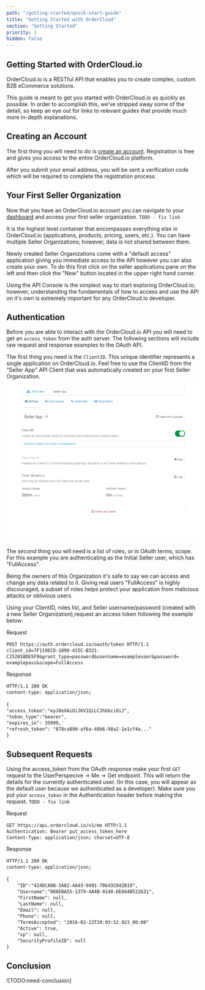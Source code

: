```yaml
---
path: "/getting-started/quick-start-guide"
title: "Getting Started with OrderCloud"
section: "Getting Started"
priority: 1
hidden: false
---
```


## Getting Started with OrderCloud.io

OrderCloud.io is a RESTful API that enables you to create complex, custom B2B eCommerce solutions.

This guide is meant to get you started with OrderCloud.io as quickly as possible. In order to accomplish this, we’ve stripped away some of the detail, so keep an eye out for links to relevant guides that provide much more in-depth explanations.

## Creating an Account

The first thing you will need to do is [create an account](https://developer.ordercloud.io/register). Registration is free and gives you access to the entire OrderCloud.io platform.

After you submit your email address, you will be sent a verification code which will be required to complete the registration process.

## Your First Seller Organization

Now that you have an OrderCloud.io account you can navigate to your [dashboard](https://dashboard.ordercloud.io) and access your first <a ui-sref="platform-guides({sectionID:'getting-started',guideID:'introduction-to-ordercloud',detailID:'SupportsComplexCommerce'})">seller organization</a>. `TODO - fix link`

It is the highest level container that encompasses everything else in OrderCloud.io (applications, products, pricing, users, etc.). You can have multiple Seller Organizations; however, data is not shared between them.

Newly created Seller Organizations come with a "default access" application giving you immediate access to the API however you can also create your own. To do this first click on the seller applications pane on the left and then click the "New" button located in the upper right hand corner.

Using the API Console is the simplest way to start exploring OrderCloud.io; however, understanding the fundamentals of how to access and use the API on it's own is extremely important for any OrderCloud.io developer.

## Authentication

Before you are able to interact with the OrderCloud.io API you will need to get an `access_token` from the auth server. The following sections will include raw request and response examples to the OAuth API.

The first thing you need is the `ClientID`. This unique identifier represents a single application on OrderCloud.io. Feel free to use the ClientID from the "Seller App" API Client that was automatically created on your first Seller Organization.

![API Settings](../_images/getting-started/quick-start-guide/api-settings.png)

The second thing you will need is a list of roles, or in OAuth terms, scope. For this example you are authenticating as the Initial Seller user, which has "FullAccess".

Being the owners of this Organization it's safe to say we can access and change any data related to it. Giving real users "FullAccess" is highly discouraged, a subset of roles helps protect your application from malicious attacks or oblivious users.

Using your ClientID, roles list, and Seller username/password (created with a new Seller Organization),request an access token following the example below:

Request

```http
POST https://auth.ordercloud.io/oauth/token HTTP/1.1
client_id=7F119ECD-1890-415C-B321-C252658DE5F0&grant_type=password&username=exampleuser&password=
examplepass&scope=FullAccess
```

Response
```http
HTTP/1.1 200 OK
content-type: application/json;

{
"access_token":"eyJ0eXAiOiJKV1QiLCJhbGciOiJ",
"token_type":"bearer",
"expires_in": 35999,
"refresh_token": "878ca890-af6a-48b6-98a2-1e1cf4a..."
}
```

## Subsequent Requests

Using the access_token from the OAuth response make your first `GET` request to the UserPerspecive → Me → <a ui-sref="api-reference({sectionID: 'MeAndMyStuff', resourceID:'Me', endpointID: 'Get'})">Get</a> endpoint. This will return the details for the currently authenticated user. (In this case, you will appear as the default user because we authenticated as a developer). Make sure you put your `access_token` in the Authentication header before making the request. `TODO - fix link`

Request

```http
GET https://api.ordercloud.io/v1/me HTTP/1.1
Authentication: Bearer put_access_token_here
Content-Type: application/json; charset=UTF-8
```

Response

```http
HTTP/1.1 200 OK
content-type: application/json;

{
    "ID":"424DCA0B-3A82-4A43-9491-70643C042B19",
    "Username":"08AEBA55-1379-4A4B-9148-DE844B522631",
    "FirstName": null,
    "LastName": null,
    "Email": null,
    "Phone": null,
    "TermsAccepted": "2016-02-22T20:03:52.923_00:00"
    "Active": true,
    "xp": null,
    "SecurityProfileID": null
}
```

## Conclusion

![TODO:need-conclusion]
